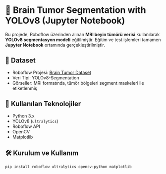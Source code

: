 # 🧠 Brain Tumor Segmentation with YOLOv8 (Jupyter Notebook)

Bu projede, Roboflow üzerinden alınan **MRI beyin tümörü verisi** kullanılarak **YOLOv8 segmentasyon modeli** eğitilmiştir. Eğitim ve test işlemleri tamamen **Jupyter Notebook** ortamında gerçekleştirilmiştir.

## 📂 Dataset

- Roboflow Projesi: [Brain Tumor Dataset](https://universe.roboflow.com/iotseecs/brain-tumor-mzvyv)
- Veri Tipi: YOLOv8-Segmentation
- Görseller: MRI formatında, tümör bölgeleri segment maskeleri ile etiketlenmiş

## 🧪 Kullanılan Teknolojiler

- Python 3.x
- YOLOv8 (`ultralytics`)
- Roboflow API
- OpenCV
- Matplotlib

## 🛠️ Kurulum ve Kullanım

```bash
pip install roboflow ultralytics opencv-python matplotlib

